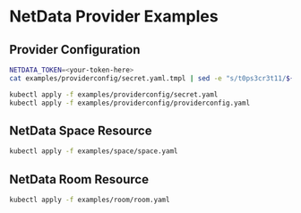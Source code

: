# NetData Provider Examples

## Provider Configuration

```bash
NETDATA_TOKEN=<your-token-here>
cat examples/providerconfig/secret.yaml.tmpl | sed -e "s/t0ps3cr3t11/${NETDATA_TOKEN}/g" > examples/providerconfig/secret.yaml

kubectl apply -f examples/providerconfig/secret.yaml
kubectl apply -f examples/providerconfig/providerconfig.yaml
```

## NetData Space Resource

```bash
kubectl apply -f examples/space/space.yaml
```

## NetData Room Resource

```bash
kubectl apply -f examples/room/room.yaml
```